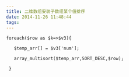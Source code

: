 ```yaml
---
title: 二维数组安装子数组某个值排序
date: 2014-11-26 11:48:44
tags:  
---
```

    foreach($row as $k=>$v3){

       $temp_arr[] = $v3['num'];

       array_multisort($temp_arr,SORT_DESC,$row);

     }
